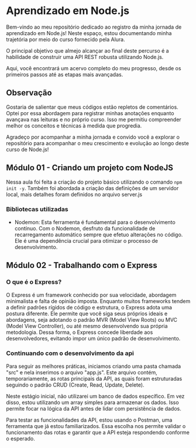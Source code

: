 # Aprendizado em Node.js
Bem-vindo ao meu repositório dedicado ao registro da minha jornada de aprendizado em Node.js! Neste espaço, estou documentando minha trajetória por meio do curso fornecido pela Alura.

O principal objetivo que almejo alcançar ao final deste percurso é a habilidade de construir uma API REST robusta utilizando Node.js.

Aqui, você encontrará um acervo completo do meu progresso, desde os primeiros passos até as etapas mais avançadas. 

## Observação 
Gostaria de salientar que meus códigos estão repletos de comentários. Optei por essa abordagem para registrar minhas anotações enquanto avançava nas leituras e no próprio curso. Isso me permitiu compreender melhor os conceitos e técnicas à medida que progredia.

Agradeço por acompanhar a minha jornada e convido você a explorar o repositório para acompanhar o meu crescimento e evolução ao longo deste curso de Node.js!

## Módulo 01 - Criando um projeto com NodeJS
Nessa aula foi feita a criação do projeto básico utilizando o comando `npm init -y`.
Também foi abordada a criação das definições de um servidor local, mais detalhes foram definidos no arquivo server.js

### Bibliotecas utilizadas
- Nodemon: Esta ferramenta é fundamental para o desenvolvimento contínuo. Com o Nodemon, desfruto da funcionalidade de recarregamento automático sempre que efetuo alterações no código. Ele é uma dependência crucial para otimizar o processo de desenvolvimento.

## Módulo 02 - Trabalhando com o Express

### O que é o Express? 
O Express é um framework conhecido por sua velocidade, abordagem minimalista e falta de opinião imposta. Enquanto muitos frameworks tendem a definir padrões rígidos de código e estrutura, o Express adota uma postura diferente. Ele permite que você siga seus próprios ideais e abordagens, seja adotando o padrão MVR (Model View Roots) ou MVC (Model View Controller), ou até mesmo desenvolvendo sua própria metodologia. Dessa forma, o Express concede liberdade aos desenvolvedores, evitando impor um único padrão de desenvolvimento.

### Continuando com o desenvolvimento da api
Para seguir as melhores práticas, iniciamos criando uma pasta chamada "src" e nela inserimos o arquivo "app.js". Este arquivo contém, temporariamente, as rotas principais da API, as quais foram estruturadas seguindo o padrão CRUD (Create, Read, Update, Delete).

Neste estágio inicial, não utilizarei um banco de dados específico. Em vez disso, estou utilizando um array simples para armazenar os dados. Isso permite focar na lógica da API antes de lidar com persistência de dados.

Para testar as funcionalidades da API, estou usando o Postman, uma ferramenta que já estou familiarizados. Essa escolha nos permite validar o funcionamento das rotas e garantir que a API esteja respondendo conforme o esperado.